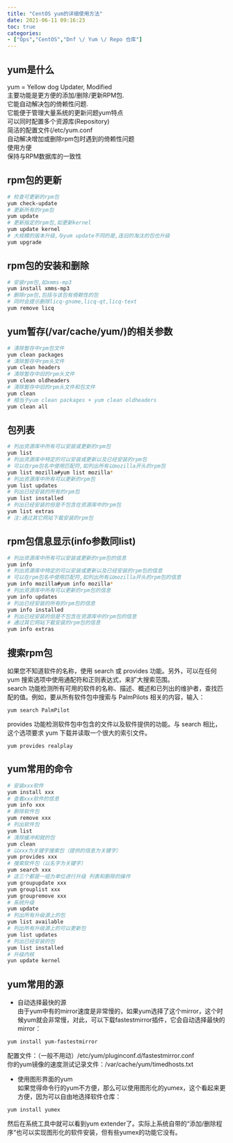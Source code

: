```yaml
---
title: "CentOS yum的详细使用方法"
date: 2021-06-11 09:16:23
toc: true
categories:
- ["Ops","CentOS","Dnf \/ Yum \/ Repo 仓库"]
---
```


## yum是什么

yum = Yellow dog Updater, Modified<br />
主要功能是更方便的添加/删除/更新RPM包.<br />
它能自动解决包的倚赖性问题.<br />
它能便于管理大量系统的更新问题yum特点<br />
可以同时配置多个资源库(Repository)<br />
简洁的配置文件(/etc/yum.conf<br />
自动解决增加或删除rpm包时遇到的倚赖性问题<br />
使用方便<br />
保持与RPM数据库的一致性



## rpm包的更新

```sh
# 检查可更新的rpm包
yum check-update
# 更新所有的rpm包
yum update
# 更新指定的rpm包,如更新kernel
yum update kernel
# 大规模的版本升级,与yum update不同的是,连旧的淘汰的包也升级
yum upgrade
```


## rpm包的安装和删除

```sh
# 安装rpm包,如xmms-mp3
yum install xmms-mp3
# 删除rpm包,包括与该包有倚赖性的包
# 同时会提示删除licq-gnome,licq-qt,licq-text
yum remove licq
```


## yum暂存(/var/cache/yum/)的相关参数

```sh
# 清除暂存中rpm包文件
yum clean packages
# 清除暂存中rpm头文件
yum clean headers
# 清除暂存中旧的rpm头文件
yum clean oldheaders
# 清除暂存中旧的rpm头文件和包文件
yum clean
# 相当于yum clean packages + yum clean oldheaders
yum clean all
```


## 包列表

```sh
# 列出资源库中所有可以安装或更新的rpm包
yum list
# 列出资源库中特定的可以安装或更新以及已经安装的rpm包
# 可以在rpm包名中使用匹配符,如列出所有以mozilla开头的rpm包
yum list mozilla#yum list mozilla*
# 列出资源库中所有可以更新的rpm包
yum list updates
# 列出已经安装的所有的rpm包
yum list installed
# 列出已经安装的但是不包含在资源库中的rpm包
yum list extras
# 注:通过其它网站下载安装的rpm包
```


## rpm包信息显示(info参数同list)

```sh
# 列出资源库中所有可以安装或更新的rpm包的信息
yum info
# 列出资源库中特定的可以安装或更新以及已经安装的rpm包的信息
# 可以在rpm包名中使用匹配符,如列出所有以mozilla开头的rpm包的信息
yum info mozilla#yum info mozilla*
# 列出资源库中所有可以更新的rpm包的信息
yum info updates
# 列出已经安装的所有的rpm包的信息
yum info installed
# 列出已经安装的但是不包含在资源库中的rpm包的信息
# 通过其它网站下载安装的rpm包的信息
yum info extras
```


## 搜索rpm包

如果您不知道软件的名称，使用 search 或 provides 功能。另外，可以在任何 yum 搜索选项中使用通配符和正则表达式，来扩大搜索范围。<br />
search 功能检测所有可用的软件的名称、描述、概述和已列出的维护者，查找匹配的值。例如，要从所有软件包中搜索与 PalmPilots 相关的内容，输入：

```
yum search PalmPilot
```

provides 功能检测软件包中包含的文件以及软件提供的功能。与 search 相比，这个选项要求 yum 下载并读取一个很大的索引文件。

```
yum provides realplay
```


## yum常用的命令

```sh
# 安装xxx软件
yum install xxx 
# 查看xxx软件的信息
yum info xxx 
# 删除软件包
yum remove xxx 
# 列出软件包
yum list 
# 清除缓冲和就的包
yum clean 
# 以xxx为关键字搜索包（提供的信息为关键字）
yum provides xxx 
# 搜索软件包（以名字为关键字）
yum search xxx 
# 这三个都是一组为单位进行升级 列表和删除的操作
yum groupupdate xxx
yum grouplist xxx
yum groupremove xxx
# 系统升级
yum update 
# 列出所有升级源上的包
yum list available
# 列出所有升级源上的可以更新包
yum list updates
# 列出已经安装的包
yum list installed
# 升级内核
yun update kernel
```


## yum常用的源

- 自动选择最快的源<br />
由于yum中有的mirror速度是非常慢的，如果yum选择了这个mirror，这个时候yum就会非常慢，对此，可以下载fastestmirror插件，它会自动选择最快的mirror：

```
yum install yum-fastestmirror
```

配置文件：（一般不用动）/etc/yum/pluginconf.d/fastestmirror.conf<br />
你的yum镜像的速度测试记录文件：/var/cache/yum/timedhosts.txt

- 使用图形界面的yum<br />
如果觉得命令行的yum不方便，那么可以使用图形化的yumex，这个看起来更方便，因为可以自由地选择软件仓库：

```
yum install yumex
```

然后在系统工具中就可以看到yum extender了。实际上系统自带的“添加/删除程序“也可以实现图形化的软件安装，但有些yumex的功能它没有。

